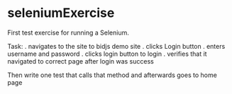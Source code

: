 # seleniumExercise

First test exercise for running a Selenium. 

Task:
.	navigates to the site to bidjs demo site
.	clicks Login button
.	enters username and password
.	clicks login button to login
.	verifies that it navigated to correct page after login was success

Then write one test that calls that method and afterwards goes to home page
